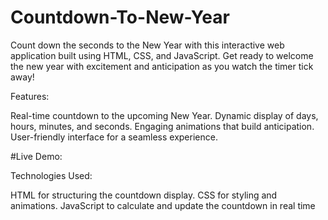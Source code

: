 # Countdown-To-New-Year
Count down the seconds to the New Year with this interactive web application built using HTML, CSS, and JavaScript. Get ready to welcome the new year with excitement and anticipation as you watch the timer tick away!

Features:

Real-time countdown to the upcoming New Year.
Dynamic display of days, hours, minutes, and seconds.
Engaging animations that build anticipation.
User-friendly interface for a seamless experience.

#Live Demo: 

Technologies Used:

HTML for structuring the countdown display.
CSS for styling and animations.
JavaScript to calculate and update the countdown in real time
